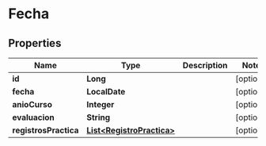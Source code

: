 

# Fecha


## Properties

| Name | Type | Description | Notes |
|------------ | ------------- | ------------- | -------------|
|**id** | **Long** |  |  [optional] |
|**fecha** | **LocalDate** |  |  [optional] |
|**anioCurso** | **Integer** |  |  [optional] |
|**evaluacion** | **String** |  |  [optional] |
|**registrosPractica** | [**List&lt;RegistroPractica&gt;**](RegistroPractica.md) |  |  [optional] |



